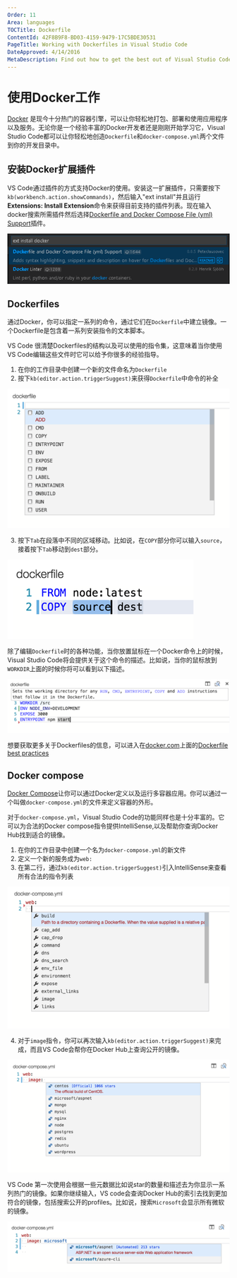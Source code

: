 ```yaml
---
Order: 11
Area: languages
TOCTitle: Dockerfile
ContentId: 42F8B9F8-BD03-4159-9479-17C5BDE30531
PageTitle: Working with Dockerfiles in Visual Studio Code
DateApproved: 4/14/2016
MetaDescription: Find out how to get the best out of Visual Studio Code and Docker.
---
```


# 使用Docker工作

[Docker](http://www.docker.com) 是现今十分热门的容器引擎，可以让你轻松地打包、部署和使用应用程序以及服务。无论你是一个经验丰富的Docker开发者还是刚刚开始学习它，Visual Studio Code都可以让你轻松地创造`Dockerfile`和`docker-compose.yml`两个文件到你的开发目录中。

## 安装Docker扩展插件

VS Code通过插件的方式支持Docker的使用。安装这一扩展插件，只需要按下`kb(workbench.action.showCommands)`，然后输入"ext install"并且运行**Extensions: Install Extension**命令来获得目前支持的插件列表。现在输入docker搜索所需插件然后选择[Dockerfile and Docker Compose File (yml) Support](https://marketplace.visualstudio.com/items?itemName=PeterJausovec.vscode-docker)插件。

![Select Docker extension](images/docker/installdockerextension.png)

## Dockerfiles

通过Docker，你可以指定一系列的命令，通过它们在`Dockerfile`中建立镜像。一个Dockerfile是包含着一系列安装指令的文本脚本。

VS Code 很清楚Dockerfiles的结构以及可以使用的指令集，这意味着当你使用VS Code编辑这些文件时它可以给予你很多的经验指导。

1. 在你的工作目录中创建一个新的文件命名为`Dockerfile`
2. 按下`kb(editor.action.triggerSuggest)`来获得`Dockerfile`中命令的补全

 ![Dockerfile snippets](images/docker/dockerfileintellisense.png)

3. 按下`Tab`在段落中不同的区域移动。比如说，在`COPY`部分你可以输入`source`，接着按下`Tab`移动到`dest`部分。

 ![Dockerfile snippet navigation](images/docker/dockerfiletemplate.png)

除了编辑`Dockerfile`时的各种功能，当你放置鼠标在一个Docker命令上的时候，Visual Studio Code将会提供关于这个命令的描述。比如说，当你的鼠标放到`WORKDIR`上面的时候你将可以看到以下描述。

![Dockerfile hover tooltip](images/docker/dockerfiletooltip.png)

想要获取更多关于Dockerfiles的信息，可以进入在[docker.com](http://docker.com)上面的[Dockerfile best practices](
https://docs.docker.com/articles/dockerfile_best-practices/)

## Docker compose

[Docker Compose](https://docs.docker.com/compose/)让你可以通过Docker定义以及运行多容器应用。你可以通过一个叫做`docker-compose.yml`的文件来定义容器的外形。

对于`docker-compose.yml`，Visual Studio Code的功能同样也是十分丰富的。它可以为合法的Docker compose指令提供IntelliSense,以及帮助你查询Docker Hub找到适合的镜像。

1. 在你的工作目录中创建一个名为`docker-compose.yml`的新文件
2. 定义一个新的服务成为`web:`
3. 在第二行，通过`kb(editor.action.triggerSuggest)`引入IntelliSense来查看所有合法的指令列表

 ![Docker Compose IntelliSense](images/docker/dockercomposeintellisense.png)


4. 对于`image`指令，你可以再次输入`kb(editor.action.triggerSuggest)`来完成，而且VS Code会帮你在Docker Hub上查询公开的镜像。

 ![Docker Compose image suggestions](images/docker/dockercomposeimageintellisense.png)

VS Code 第一次使用会根据一些元数据比如说star的数量和描述去为你显示一系列热门的镜像。如果你继续输入，VS code会查询Docker Hub的索引去找到更加符合的镜像，包括搜索公开的profiles。比如说，搜索`Microsoft`会显示所有微软的镜像。

 ![Docker Compose Microsoft image suggestions](images/docker/dockercomposesearch.png)
